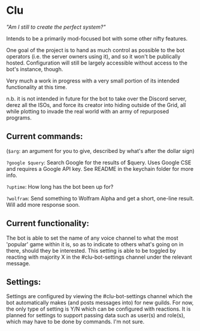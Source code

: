 # Clu

*"Am I still to create the perfect system?"*

Intends to be a primarily mod-focused bot with some other nifty features.

One goal of the project is to hand as much control as possible to the bot operators (i.e. the server owners using it), and so it won't be publically hosted. Configuration will still be largely accessible without access to the bot's instance, though.

Very much a work in progress with a very small portion of its intended functionality at this time.

n.b. it is not intended in future for the bot to take over the Discord server, derez all the ISOs, and force its creator into hiding outside of the Grid, all while plotting to invade the real world with an army of repurposed programs.

## Current commands:
(`$arg`: an argument for you to give, described by what's after the dollar sign)

`?google $query`: Search Google for the results of $query. Uses Google CSE and requires a Google API key. See README in the keychain folder for more info.

`?uptime`: How long has the bot been up for?

`?wolfram`: Send something to Wolfram Alpha and get a short, one-line result. Will add more response soon.

## Current functionality:

The bot is able to set the name of any voice channel to what the most 'popular' game within it is, so as to indicate to others what's going on in there, should they be interested. This setting is able to be toggled by reacting with majority X in the #clu-bot-settings channel under the relevant message.

## Settings:

Settings are configured by viewing the #clu-bot-settings channel which the bot automatically makes (and posts messages into) for new guilds. For now, the only type of setting is Y/N which can be configured with reactions. It is planned for settings to support passing data such as user(s) and role(s), which may have to be done by commands. I'm not sure.